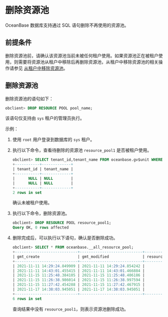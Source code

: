 删除资源池 
==========================

OceanBase 数据库支持通过 SQL 语句删除不再使用的资源池。

前提条件 
-------------------------

删除资源池前，请确认该资源池当前未被任何租户使用。如果资源池正在被租户使用，则需要将资源池从租户中移除后再删除资源池，从租户中移除资源池的相关操作请参见 [从租户中移除资源池](/zh-CN/6.administrator-guide/2.basic-database-management/3.manage-resources/5.manage-resource-pools/5.remove-a-resource-pool-from-a-tenant.md)。

删除资源池 
--------------------------

删除资源池的语句如下：

```sql
obclient> DROP RESOURCE POOL pool_name;
```



该语句仅支持由 `sys` 租户的管理员执行。

示例：

1. 使用 `root` 用户登录到数据库的 `sys` 租户。

   

2. 执行以下命令，查看待删除的资源池 `resource_pool1` 是否被租户使用。

   ```sql
   obclient> SELECT tenant_id,tenant_name FROM oceanbase.gv$unit WHERE resource_pool_name='resource_pool1';
   +-----------+-------------+
   | tenant_id | tenant_name |
   +-----------+-------------+
   |      NULL | NULL        |
   |      NULL | NULL        |
   +-----------+-------------+
   2 rows in set
   ```

   

   确认未被租户使用。
   

3. 执行以下命令，删除资源池。

   ```sql
   obclient> DROP RESOURCE POOL resource_pool1;
   Query OK, 0 rows affected
   ```

   

4. 删除完成后，可以执行以下语句，确认是否删除成功。

   ```sql
   obclient> SELECT * FROM oceanbase.__all_resource_pool;
   +----------------------------+----------------------------+------------------+------------------------+------------+----------------+-------------+-----------+--------------+--------------------+
   | gmt_create                 | gmt_modified               | resource_pool_id | name                   | unit_count | unit_config_id | zone_list   | tenant_id | replica_type | is_tenant_sys_pool |
   +----------------------------+----------------------------+------------------+------------------------+------------+----------------+-------------+-----------+--------------+--------------------+
   | 2021-11-11 14:29:24.849909 | 2021-11-11 14:29:24.854242 |                1 | sys_pool               |          1 |              1 | zone1       |         1 |            0 |                  0 |
   | 2021-11-11 14:43:01.455415 | 2021-11-11 14:43:01.466884 |             1002 | pool_Oracle_zone1_rhf  |          1 |           1002 | zone1       |      1002 |            0 |                  0 |
   | 2021-11-15 11:25:48.384105 | 2021-11-15 11:25:48.406186 |             1003 | pool_MySQL_zone1_zlz   |          1 |           1003 | zone1       |      1003 |            0 |                  0 |
   | 2021-11-15 11:26:38.986014 | 2021-11-15 11:26:38.997594 |             1004 | pool_MySQL1_zone1_cey  |          1 |           1004 | zone1       |      1004 |            0 |                  0 |
   | 2021-11-15 11:27:42.454288 | 2021-11-15 11:27:42.467915 |             1006 | pool_Oracle1_zone1_dfl |          1 |           1006 | zone1       |      1006 |            0 |                  0 |
   | 2021-11-17 14:38:03.945051 | 2021-11-17 14:38:03.945051 |             1022 | zyc_1117               |          1 |           1023 | zone1;zone2 |        -1 |            0 |                  0 |
   +----------------------------+----------------------------+------------------+------------------------+------------+----------------+-------------+-----------+--------------+--------------------+
   6 rows in set
   ```

   

   查询结果中没有 `resource_pool1`，则表示资源池删除成功。
   



